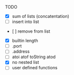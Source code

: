 TODO
* [x] sum of lists (concatentation)
* [ ] insert into list
* [ ] remove from list
* [x] builtin length
* [ ] .port
* [ ] .address
* [ ] atoi atof toString atod
* [x] no nested list
* [ ] user defined functions
